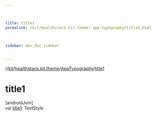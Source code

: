 ```yaml
---



title: title1
permalink: /kit/healthstack.kit.theme/-app-typography/title1.html



sidebar: dev_doc_sidebar


---
```




//[kit](/kit.html)/[healthstack.kit.theme](../index.html)/[AppTypography](index.html)/[title1](title1.html)



# title1



[androidJvm]\
val [title1](title1.html): TextStyle






